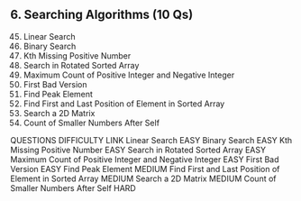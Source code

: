 ## 6. Searching Algorithms (10 Qs)
45. Linear Search  
46. Binary Search  
47. Kth Missing Positive Number  
48. Search in Rotated Sorted Array  
49. Maximum Count of Positive Integer and Negative Integer  
50. First Bad Version  
51. Find Peak Element  
52. Find First and Last Position of Element in Sorted Array  
53. Search a 2D Matrix  
54. Count of Smaller Numbers After Self  

QUESTIONS DIFFICULTY LINK
Linear Search EASY
Binary Search EASY
Kth Missing Positive Number EASY
Search in Rotated Sorted Array EASY
Maximum Count of Positive Integer and Negative Integer EASY
First Bad Version EASY
Find Peak Element MEDIUM
Find First and Last Position of Element in Sorted Array MEDIUM
Search a 2D Matrix MEDIUM
Count of Smaller Numbers After Self HARD